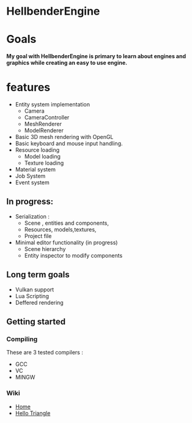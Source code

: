 # HellbenderEngine


# Goals 
**My goal with HellbenderEngine is primary to learn about engines and graphics while creating an easy to use engine.**

# features
- Entity system implementation
	- Camera
	- CameraController
	- MeshRenderer
	- ModelRenderer
- Basic 3D mesh rendering with OpenGL
- Basic keyboard and mouse input handling.
- Resource loading
	 - Model loading
	 - Texture loading
- Material system
- Job System
- Event system
	
## In progress:
 - Serialization :
	 - Scene , entities and components,
	 - Resources, models,textures,
	 - Project file
 - Minimal editor functionality (in progress)
	 - Scene hierarchy
	 - Entity inspector to modify components

## Long term goals

 - Vulkan support
 - Lua Scripting
 - Deffered rendering

## Getting started
### Compiling
These are 3 tested compilers : 
- GCC
- VC
- MINGW

### Wiki
- [Home](https://github.com/Goutch/HellbenderEngine/wiki) 
- [Hello Triangle](https://github.com/Goutch/HellbenderEngine/wiki/Hello-triangle)
